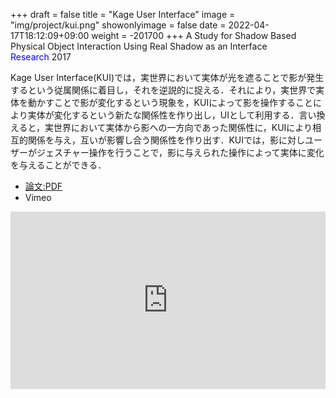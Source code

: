 +++
draft = false
title = "Kage User Interface"
image = "img/project/kui.png"
showonlyimage = false
date = 2022-04-17T18:12:09+09:00
weight = -201700
+++
A Study for Shadow Based Physical Object Interaction Using Real Shadow as an Interface  
<span style="color: blue; ">Research</span> 2017

<!--more-->
Kage User Interface(KUI)では，実世界において実体が光を遮ることで影が発生するという従属関係に着目し，それを逆説的に捉える．それにより，実世界で実体を動かすことで影が変化するという現象を，KUIによって影を操作することにより実体が変化するという新たな関係性を作り出し，UIとして利用する．言い換えると，実世界において実体から影への一方向であった関係性に，KUIにより相互的関係を与え，互いが影響し合う関係性を作り出す．KUIでは，影に対しユーザーがジェスチャー操作を行うことで，影に与えられた操作によって実体に変化を与えることができる．

- <a href="https://www.art-science.org/journal/v16n4/v16n4pp130/artsci-v16n4pp130.pdf" target="_blank">論文:PDF</a>
- Vimeo
 <div style="padding:56.25% 0 0 0;position:relative;"><iframe src="https://player.vimeo.com/video/335568281?h=600ff679bb&amp;badge=0&amp;autopause=0&amp;player_id=0&amp;app_id=58479" frameborder="0" allow="autoplay; fullscreen; picture-in-picture" allowfullscreen style="position:absolute;top:0;left:0;width:100%;height:100%;" title="Kage User Interface"></iframe></div><script src="https://player.vimeo.com/api/player.js"></script>